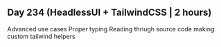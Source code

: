 ## Day 234 (HeadlessUI + TailwindCSS | 2 hours)

Advanced use cases
Proper typing
Reading thriugh source code
making custom tailwind helpers
